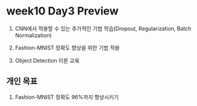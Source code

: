 # week10 Day3 Preview

1. CNN에서 적용할 수 있는 추가적인 기법 학습(Dropout, Regularization, Batch Normalization)

2. Fashion-MNIST 정확도 향상을 위한 기법 적용

3. Object Detection 이론 교육

## 개인 목표
1. Fashion-MNIST 정확도 96%까지 향상시키기
